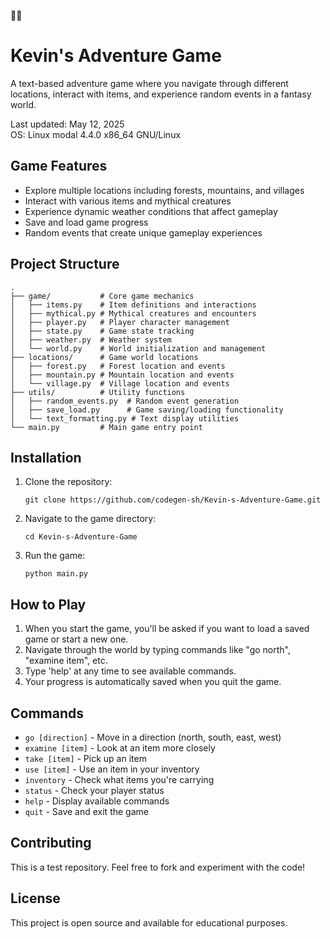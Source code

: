 🌈🌈
# Kevin's Adventure Game

A text-based adventure game where you navigate through different locations, interact with items, and experience random events in a fantasy world.

Last updated: May 12, 2025  
OS: Linux modal 4.4.0 x86_64 GNU/Linux

## Game Features

- Explore multiple locations including forests, mountains, and villages
- Interact with various items and mythical creatures
- Experience dynamic weather conditions that affect gameplay
- Save and load game progress
- Random events that create unique gameplay experiences

## Project Structure

```
.
├── game/           # Core game mechanics
│   ├── items.py    # Item definitions and interactions
│   ├── mythical.py # Mythical creatures and encounters
│   ├── player.py   # Player character management
│   ├── state.py    # Game state tracking
│   ├── weather.py  # Weather system
│   └── world.py    # World initialization and management
├── locations/      # Game world locations
│   ├── forest.py   # Forest location and events
│   ├── mountain.py # Mountain location and events
│   └── village.py  # Village location and events
├── utils/          # Utility functions
│   ├── random_events.py  # Random event generation
│   ├── save_load.py      # Game saving/loading functionality
│   └── text_formatting.py # Text display utilities
└── main.py         # Main game entry point
```

## Installation

1. Clone the repository:
   ```
   git clone https://github.com/codegen-sh/Kevin-s-Adventure-Game.git
   ```

2. Navigate to the game directory:
   ```
   cd Kevin-s-Adventure-Game
   ```

3. Run the game:
   ```
   python main.py
   ```

## How to Play

1. When you start the game, you'll be asked if you want to load a saved game or start a new one.
2. Navigate through the world by typing commands like "go north", "examine item", etc.
3. Type 'help' at any time to see available commands.
4. Your progress is automatically saved when you quit the game.

## Commands

- `go [direction]` - Move in a direction (north, south, east, west)
- `examine [item]` - Look at an item more closely
- `take [item]` - Pick up an item
- `use [item]` - Use an item in your inventory
- `inventory` - Check what items you're carrying
- `status` - Check your player status
- `help` - Display available commands
- `quit` - Save and exit the game

## Contributing

This is a test repository. Feel free to fork and experiment with the code!

## License

This project is open source and available for educational purposes.

